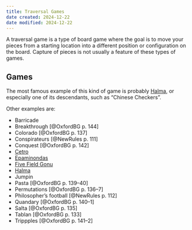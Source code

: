 ```yaml
---
title: Traversal Games
date created: 2024-12-22
date modified: 2024-12-22
---
```


A traversal game is a type of board game where the goal is to move your pieces
from a starting location into a different position or configuration on the
board. Capture of pieces is not usually a feature of these types of games.

## Games

The most famous example of this kind of game is probably [Halma](games/halma/halma.md), or
especially one of its descendants, such as “Chinese Checkers”.

Other examples are:
* Barricade
* Breakthrough [@OxfordBG p. 144]
* Colorado  [@OxfordBG p. 137]
* <span lang="fr">Conspirateurs</span>  [@NewRules p. 111]
* Conquest [@OxfordBG p. 142]
* [Cetro](games/cetro/cetro.md)
* [Epaminondas](games/epaminondas/epaminondas.md)
* [Five Field Gonu](games/five-field-gonu/five-field-gonu.md)
* [Halma](games/halma/halma.md)
* Jumpin
* Pasta  [@OxfordBG p. 139–40]
* Permutations  [@OxfordBG p. 136–7]
* Philosopher’s football [@NewRules p. 112]
* Quandary  [@OxfordBG p. 140–1]
* Salta [@OxfordBG p. 135]
* Tablan [@OxfordBG p. 133]
* Trippples [@OxfordBG p. 141–2]
